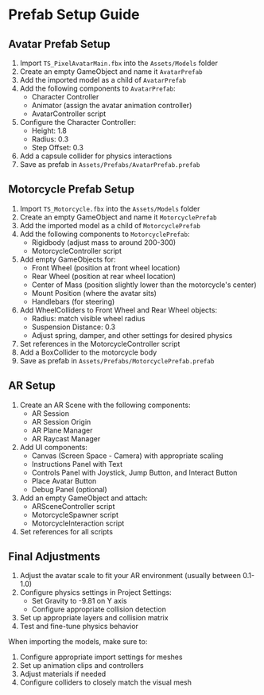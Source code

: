 # Prefab Setup Guide

## Avatar Prefab Setup
1. Import `TS_PixelAvatarMain.fbx` into the `Assets/Models` folder
2. Create an empty GameObject and name it `AvatarPrefab`
3. Add the imported model as a child of `AvatarPrefab`
4. Add the following components to `AvatarPrefab`:
   - Character Controller
   - Animator (assign the avatar animation controller)
   - AvatarController script
5. Configure the Character Controller:
   - Height: 1.8
   - Radius: 0.3
   - Step Offset: 0.3
6. Add a capsule collider for physics interactions
7. Save as prefab in `Assets/Prefabs/AvatarPrefab.prefab`

## Motorcycle Prefab Setup
1. Import `TS_Motorcycle.fbx` into the `Assets/Models` folder
2. Create an empty GameObject and name it `MotorcyclePrefab`
3. Add the imported model as a child of `MotorcyclePrefab`
4. Add the following components to `MotorcyclePrefab`:
   - Rigidbody (adjust mass to around 200-300)
   - MotorcycleController script
5. Add empty GameObjects for:
   - Front Wheel (position at front wheel location)
   - Rear Wheel (position at rear wheel location)
   - Center of Mass (position slightly lower than the motorcycle's center)
   - Mount Position (where the avatar sits)
   - Handlebars (for steering)
6. Add WheelColliders to Front Wheel and Rear Wheel objects:
   - Radius: match visible wheel radius
   - Suspension Distance: 0.3
   - Adjust spring, damper, and other settings for desired physics
7. Set references in the MotorcycleController script
8. Add a BoxCollider to the motorcycle body
9. Save as prefab in `Assets/Prefabs/MotorcyclePrefab.prefab`

## AR Setup
1. Create an AR Scene with the following components:
   - AR Session
   - AR Session Origin
   - AR Plane Manager
   - AR Raycast Manager
2. Add UI components:
   - Canvas (Screen Space - Camera) with appropriate scaling
   - Instructions Panel with Text
   - Controls Panel with Joystick, Jump Button, and Interact Button
   - Place Avatar Button
   - Debug Panel (optional)
3. Add an empty GameObject and attach:
   - ARSceneController script
   - MotorcycleSpawner script
   - MotorcycleInteraction script
4. Set references for all scripts

## Final Adjustments
1. Adjust the avatar scale to fit your AR environment (usually between 0.1-1.0)
2. Configure physics settings in Project Settings:
   - Set Gravity to -9.81 on Y axis
   - Configure appropriate collision detection
3. Set up appropriate layers and collision matrix
4. Test and fine-tune physics behavior

When importing the models, make sure to:
1. Configure appropriate import settings for meshes
2. Set up animation clips and controllers
3. Adjust materials if needed
4. Configure colliders to closely match the visual mesh 